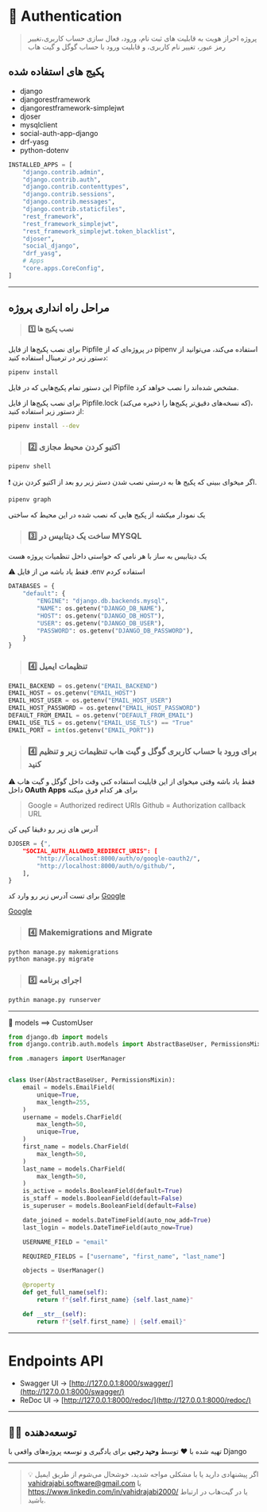 # 🚀   Authentication 
> پروژه احراز هویت به قابلیت های ثبت نام، ورود، فعال سازی حساب کاربری،تغییر رمز عبور، تغییر نام کاربری، و قابلیت ورود با حساب گوگل و گیت هاب

## پکیج های استفاده شده
- django 
- djangorestframework 
- djangorestframework-simplejwt 
- djoser 
- mysqlclient 
- social-auth-app-django 
- drf-yasg 
- python-dotenv 
```python
INSTALLED_APPS = [
    "django.contrib.admin",
    "django.contrib.auth",
    "django.contrib.contenttypes",
    "django.contrib.sessions",
    "django.contrib.messages",
    "django.contrib.staticfiles",
    "rest_framework",
    "rest_framework_simplejwt",
    "rest_framework_simplejwt.token_blacklist",
    "djoser",
    "social_django",
    "drf_yasg",
    # Apps
    "core.apps.CoreConfig",
]
```

___
## مراحل راه انداری پروژه
> #### 1️⃣   نصب پکیج ها
 برای نصب پکیج‌ها از فایل Pipfile در پروژه‌ای که از pipenv استفاده می‌کند، می‌توانید از دستور زیر در ترمینال استفاده کنید:
```bash
pipenv install 
```
این دستور تمام پکیج‌هایی که در فایل Pipfile مشخص شده‌اند را نصب خواهد کرد.

برای نصب پکیج‌ها از فایل Pipfile.lock (که نسخه‌های دقیق‌تر پکیج‌ها را ذخیره می‌کند)، از دستور زیر استفاده کنید:
```bash
pipenv install --dev
```

> ### 2️⃣  اکتیو کردن محیط مجازی

```bash
pipenv shell
```
❗  اگر میخوای ببینی که پکیج ها به درستی نصب شدن دستر زیر رو بعد از اکتیو کردن بزن.
```bash
pipenv graph
```
یک نمودار میکشه از پکیج هایی که نصب شده در این محیط که ساختی

> ### 3️⃣ ساخت یک دیتابیس در MYSQL
یک دیتابیس به ساز با هر نامی که خواستی داخل تنظمیات پروژه هست

⚠️ فقط یاد باشه من از فایل .env استفاده کردم
```python
DATABASES = {
    "default": {
        "ENGINE": "django.db.backends.mysql",
        "NAME": os.getenv("DJANGO_DB_NAME"),
        "HOST": os.getenv("DJANGO_DB_HOST"),
        "USER": os.getenv("DJANGO_DB_USER"),
        "PASSWORD": os.getenv("DJANGO_DB_PASSWORD"),
    }
}
```

> ### 4️⃣ تنظیمات ایمیل 
```python
EMAIL_BACKEND = os.getenv("EMAIL_BACKEND")
EMAIL_HOST = os.getenv("EMAIL_HOST")
EMAIL_HOST_USER = os.getenv("EMAIL_HOST_USER")
EMAIL_HOST_PASSWORD = os.getenv("EMAIL_HOST_PASSWORD")
DEFAULT_FROM_EMAIL = os.getenv("DEFAULT_FROM_EMAIL")
EMAIL_USE_TLS = os.getenv("EMAIL_USE_TLS") == "True"
EMAIL_PORT = int(os.getenv("EMAIL_PORT"))
```

> ### 4️⃣ برای ورود با حساب کاربری گوگل و گیت هاب تنظیمات زیر و تنظیم کنید

⚠️ فقط یاد باشه وقتی میخوای از این قایلیت استفاده کنی وقت داخل گوگل و گیت هاب داخل  **OAuth Apps** 
برای هر کدام فرق میکنه
> Google = Authorized redirect URIs
> Github = Authorization callback URL

آدرس های زیر رو دقیقا کپی کن

```python
DJOSER = {",
    "SOCIAL_AUTH_ALLOWED_REDIRECT_URIS": [
        "http://localhost:8000/auth/o/google-oauth2/",
        "http://localhost:8000/auth/o/github/",
    ], 
}
```
برای تست آدرس زیر رو وارد کد 
[Google](http://localhost:8000/auth/o/google-oauth2/?redirect_uri=http://localhost:8000/auth/o/google-oauth2/, "Google Account") 


[Google](http://localhost:8000/auth/o/github/?redirect_uri=http://localhost:8000/auth/o/github/, "Github Account") 



> ### 4️⃣ Makemigrations and Migrate
```bash
python manage.py makemigrations
python manage.py migrate
```

> ### 5️⃣  اجرای برنامه
```bash
pythin manage.py runserver
```

___
🐍  models ==> CustomUser

```python
from django.db import models
from django.contrib.auth.models import AbstractBaseUser, PermissionsMixin

from .managers import UserManager


class User(AbstractBaseUser, PermissionsMixin):
    email = models.EmailField(
        unique=True,
        max_length=255,
    )
    username = models.CharField(
        max_length=50,
        unique=True,
    )
    first_name = models.CharField(
        max_length=50,
    )
    last_name = models.CharField(
        max_length=50,
    )
    is_active = models.BooleanField(default=True)
    is_staff = models.BooleanField(default=False)
    is_superuser = models.BooleanField(default=False)

    date_joined = models.DateTimeField(auto_now_add=True)
    last_login = models.DateTimeField(auto_now=True)

    USERNAME_FIELD = "email"

    REQUIRED_FIELDS = ["username", "first_name", "last_name"]

    objects = UserManager()

    @property
    def get_full_name(self):
        return f"{self.first_name} {self.last_name}"

    def __str__(self):
        return f"{self.first_name} | {self.email}"
```
___
# Endpoints API

- Swagger UI → [http://127.0.0.1:8000/swagger/](http://127.0.0.1:8000/swagger/)
- ReDoc UI → [http://127.0.0.1:8000/redoc/](http://127.0.0.1:8000/redoc/)
 
___
## 👨‍💻 توسعه‌دهنده

تهیه شده با ❤️ توسط **وحید رجبی** برای یادگیری و توسعه پروژه‌های واقعی با Django

---

> 💡 اگر پیشنهادی دارید یا با مشکلی مواجه شدید، خوشحال می‌شوم از طریق ایمیل vahidrajabi.software@gmail.com یا https://www.linkedin.com/in/vahidrajabi2000/ یا در گیت‌هاب در ارتباط باشید.


